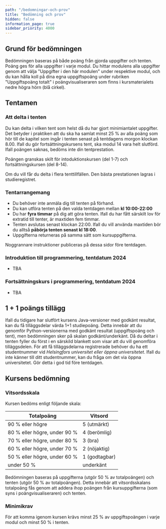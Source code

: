 ```yaml
---
path: "/bedomningar-och-prov"
title: "Bedömning och prov"
hidden: false
information_page: true
sidebar_priority: 4000
---
```


## Grund för bedömningen

Bedömningen baseras på både poäng från gjorda uppgifter och tenten. Poäng ges för alla uppgifter i varje modul. Du hittar modulens alla uppgifter genom att välja "Uppgifter i den här modulen" under respektive modul, och du kan hålla koll på dina egna uppgiftspoäng under rubriken "Uppgiftspoäng totalt" i poängvisualiseraren som finns i kursmaterialets nedre högra hörn (blå cirkel). 

## Tentamen

### Att delta i tenten

Du kan delta i vilken tent som helst då du har gjort minimiantalet uppgifter. Det betyder i praktiken att du ska ha samlat minst 25 % av alla poäng som hör till de kapitel som ingår i tenten senast på tentdagens morgon klockan 8.00. Ifall du gör fortsättningskursens tent, ska modul 14 vara helt slutförd. Ifall poängen saknas, bedöms inte din tentprestation.

Poängen granskas skilt för intoduktionskursen (del 1-7) och fortsättningskursen (del 8-14).

Om du vill får du delta i flera tenttillfällen. Den bästa prestationen lagras i studieregistret. 

### Tentarrangemang

* Du behöver inte anmäla dig till tenten på förhand.
* Du kan utföra tenten på den valda tentdagen mellan **kl 10:00-22:00**
* Du har **fyra timmar** på dig att göra tenten. Ifall du har fått särskilt lov för extratid till tenter, är maxtiden fem timmar.
* Tenten avslutas senast klockan 22:00. Ifall du vill använda maxtiden bör du alltså **påbörja tenten senast kl 18:00**.
* Uppgifterna returneras på samma sätt som kursuppgifterna.

Noggrannare instruktioner publiceras på dessa sidor före tentdagen.

### Introduktion till programmering, tentdatum 2024

* TBA

### Fortsättningskurs i programmering, tentdatum 2024

* TBA

## 1 + 1 poängs tillägg

Ifall du tidigare har slutfört kursens Java-versioner med godkänt resultat, kan du få tilläggsdelar värda 1+1 studiepoäng. Detta innebär att du genomför Python-versionerna med godkänt resultat (uppgiftspoäng och tent), men bedömningen sker på skalan godkänt/underkänt. Då du deltar i tenten fyller du först i en särskild blankett som visar att du vill genomföra tilläggsdelen. För att få tilläggsdelarna registrerade behöver du ha ett studentnummer vid *Helsingfors universitet eller öppna universitetet*. Ifall du inte känner till ditt studentnummer, kan du fråga om det via öppna universitetet. Gör detta i god tid före tentdagen.

## Kursens bedömning

### Vitsordsskala

Kursen bedöms enligt följande skala:

<table>
    <thead>
    <tr>
        <th>Totalpoäng</th>
        <th>Vitsord</th>
    </tr>
    </thead>
    <tbody>
    <tr>
        <td>90 % eller högre</td>
        <td>5 (utmärkt)</td>
    </tr>
    <tr>
        <td>80 % eller högre, under 90 %</td>
        <td>4 (berömlig)</td>
    </tr>
    <tr>
        <td>70 % eller högre, under 80 %</td>
        <td>3 (bra)</td>
    </tr>
    <tr>
        <td>60 % eller högre, under 70 %</td>
        <td>2 (nöjaktig)</td>
    </tr>
    <tr>
        <td>50 % eller högre, under 60 %</td>
        <td>1 (godtagbar)</td>
    </tr>
    <tr>
        <td>under 50 %</td>
        <td>underkänt</td>
    </tr>
    </tbody>
</table>

Bedömningen baseras på uppgifterna (utgör 50 % av totalpoängen) och tenten (utgör 50 % av totalpoängen). Detta innebär att vitsordsskalans totalpoäng fås genom att addera ihop poängen från kursuppgifterna (som syns i poängvisualiseraren) och tenten.


### Minimikrav

För att komma igenom kursen krävs minst 25 % av uppgiftspoängen i varje modul och minst 50 % i tenten. 
